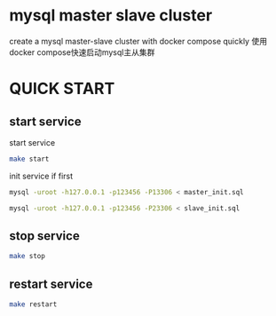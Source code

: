 # mysql master slave cluster
create a mysql master-slave cluster with docker compose quickly
使用docker compose快速启动mysql主从集群

# QUICK START
## start service
start service
```bash
make start
```

init service if first
```bash
mysql -uroot -h127.0.0.1 -p123456 -P13306 < master_init.sql

mysql -uroot -h127.0.0.1 -p123456 -P23306 < slave_init.sql
```

## stop service
```bash
make stop
```

## restart service
```bash
make restart
```
